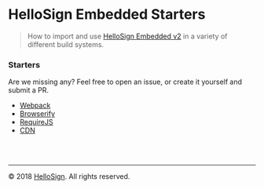 # HelloSign Embedded Starters

> How to import and use [HelloSign Embedded v2](https://github.com/hellosign/hellosign-embedded) in a variety of different build systems.

### Starters

Are we missing any? Feel free to open an issue, or create it yourself and submit a PR.

* [Webpack](./starters/webpack)
* [Browserify](./starters/browserify)
* [RequireJS](./starters/requirejs)
* [CDN](./starters/cdn)

<br/>
<br/>
<hr/>

&copy; 2018 [HelloSign](https://hellosign.com). All rights reserved.
